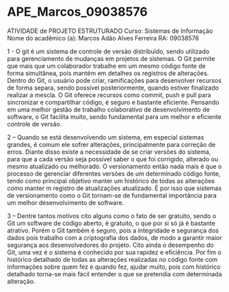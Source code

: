 # APE_Marcos_09038576
ATIVIDADE de PROJETO ESTRUTURADO
Curso: Sistemas de Informação
Nome do acadêmico (a): Marcos Adão Alves Ferreira
RA: 09038576

1 - O git é um sistema de controle de versão distribuído, sendo utilizado para gerenciamento de mudanças em projetos de sistemas. O Git permite que mais que um colaborador trabalhe em um mesmo código fonte de forma simultânea, pois mantém em detalhes os registros de alterações. Dentro do Git, o usuário pode criar, ramificações para desenvolver recursos de forma separa, sendo possível posteriormente, quando estiver finalizado realizar a mescla. O Git oferece recursos como commit, push e pull para sincronizar e compartilhar código, é seguro e bastante eficiente. Pensando em uma melhor gestão de trabalho colaborativo de desenvolvimento de software, o Git facilita muito, sendo fundamental para um melhor e eficiente controle de versão.

2 – Quando se está desenvolvendo um sistema, em especial sistemas grandes, é comum ele sofrer alterações, principalmente para correção de erros. Diante disso existe a necessidade de se criar versões do sistema, para que a cada versão seja possível saber o que foi corrigido, alterado ou mesmo atualizado ou melhorado. O versionamento então nada mais é que o processo de gerenciar diferentes versões de um determinado código fonte, tendo como principal objetivo manter um histórico de todas as alterações como manter m registro de atualizações atualizado. É por isso que sistemas de versionamento como o Git tornam-se de fundamental importância para um melhor desenvolvimento de software.

3 – Dentre tantos motivos cito alguns como o fato de ser gratuito, sendo o Git um software de código aberto, é gratuito, o que por si só já é bastante atrativo. Porém o Git também é seguro, pois a integridade e segurança dos dados pois trabalho com a criptografia dos dados, de modo a garantir maior segurança aos desenvolvedores do projeto. Cito ainda o desempenho do Git, uma vez é o sistema é conhecido por sua rapidez e eficiência. Por fim o histórico detalhado de todas as alterações realizadas no código fonte com informações sobre quem fez e quando fez, ajudar muito, pois com histórico detalhado torna-se mais fácil entender o que se pretendia com determinada alteração.
